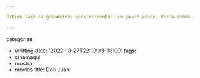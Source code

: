 ```yaml
---

Última taça na geladeira; após esquentar, um pouco azedo; falta aroma e frutado, mas ambos estão lá. Tomando com canja de frango caseira.

---
```

categories:
- writting
date: '2022-10-27T22:19:03-03:00'
tags:
- cinemaqui
- mostra
- movies
title: Don Juan
